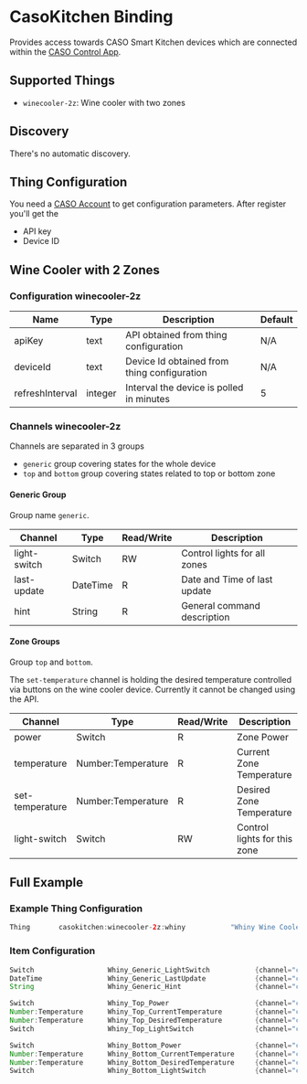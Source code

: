 # CasoKitchen Binding

Provides access towards CASO Smart Kitchen devices which are connected within the [CASO Control App](https://www.casocontrol.de/).

## Supported Things

- `winecooler-2z`: Wine cooler with two zones

## Discovery

There's no automatic discovery.

## Thing Configuration

You need a [CASO Account](https://www.casoapp.com/Account/Create) to get configuration parameters.
After register you'll get the

- API key
- Device ID

## Wine Cooler with 2 Zones

### Configuration winecooler-2z

| Name            | Type    | Description                                          | Default |
|-----------------|---------|------------------------------------------------------|---------|
| apiKey          | text    | API obtained from thing configuration                | N/A     |
| deviceId        | text    | Device Id obtained from thing configuration          | N/A     |
| refreshInterval | integer | Interval the device is polled in minutes             | 5       |

### Channels winecooler-2z

Channels are separated in 3 groups

- `generic` group covering states for the whole device
- `top` and `bottom` group covering states related to top or bottom zone

#### Generic Group

Group name `generic`.

| Channel       | Type     | Read/Write | Description                  |
|---------------|----------|------------|------------------------------|
| light-switch  | Switch   | RW         | Control lights for all zones |
| last-update   | DateTime | R          | Date and Time of last update |
| hint          | String   | R          | General command description  |

#### Zone Groups

Group `top` and `bottom`.

The `set-temperature` channel is holding the desired temperature controlled via buttons on the wine cooler device.
Currently it cannot be changed using the API.

| Channel          | Type                  | Read/Write | Description                  |
|------------------|-----------------------|------------|------------------------------|
| power            | Switch                | R          | Zone Power                   |
| temperature      | Number:Temperature    | R          | Current Zone Temperature     |
| set-temperature  | Number:Temperature    | R          | Desired Zone Temperature     |
| light-switch     | Switch                | RW         | Control lights for this zone |

## Full Example

### Example Thing Configuration

```java
Thing       casokitchen:winecooler-2z:whiny           "Whiny Wine Cooler"        [ apiKey="ABC", deviceId="XYZ" ]
```

### Item Configuration

```java
Switch                  Whiny_Generic_LightSwitch           {channel="casokitchen:winecooler-2z:whiny:generic#light-switch" }
DateTime                Whiny_Generic_LastUpdate            {channel="casokitchen:winecooler-2z:whiny:generic#last-update" }
String                  Whiny_Generic_Hint                  {channel="casokitchen:winecooler-2z:whiny:generic#hint" }

Switch                  Whiny_Top_Power                     {channel="casokitchen:winecooler-2z:whiny:top#power" }
Number:Temperature      Whiny_Top_CurrentTemperature        {channel="casokitchen:winecooler-2z:whiny:top#temperature" }
Number:Temperature      Whiny_Top_DesiredTemperature        {channel="casokitchen:winecooler-2z:whiny:top#set-temperature" }
Switch                  Whiny_Top_LightSwitch               {channel="casokitchen:winecooler-2z:whiny:top#light-switch" }

Switch                  Whiny_Bottom_Power                  {channel="casokitchen:winecooler-2z:whiny:bottom#power" }
Number:Temperature      Whiny_Bottom_CurrentTemperature     {channel="casokitchen:winecooler-2z:whiny:bottom#temperature" }
Number:Temperature      Whiny_Bottom_DesiredTemperature     {channel="casokitchen:winecooler-2z:whiny:bottom#set-temperature" }
Switch                  Whiny_Bottom_LightSwitch            {channel="casokitchen:winecooler-2z:whiny:bottom#light-switch" }
```
